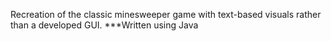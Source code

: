 Recreation of the classic minesweeper game with text-based visuals rather than a developed GUI.
***Written using Java
